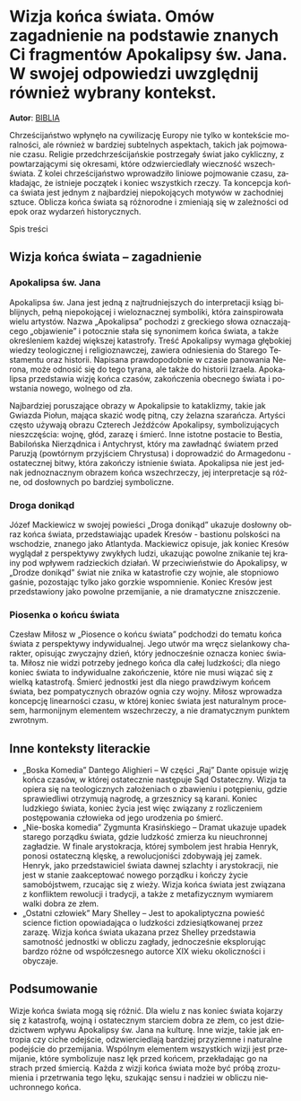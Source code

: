 # Wizja końca świata. Omów zagadnienie na podstawie znanych Ci fragmentów Apokalipsy św. Jana. W swojej odpowiedzi uwzględnij również wybrany kontekst.

**Autor**: [BIBLIA](https://poezja.org/wz/Biblia/)

Chrześcijaństwo wpły­nę­ło na cy­wi­li­za­cję Eu­ro­py nie tyl­ko w kon­tek­ście mo­ral­no­ści, ale rów­nież w bar­dziej sub­tel­nych aspek­tach, ta­kich jak poj­mo­wa­nie cza­su. Re­li­gie przed­chrze­ści­jań­skie po­strze­ga­ły świat jako cy­klicz­ny, z po­wta­rza­ją­cy­mi się okre­sa­mi, któ­re od­zwier­cie­dla­ły wiecz­ność wszech­świa­ta. Z ko­lei chrześcijaństwo wpro­wa­dzi­ło li­nio­we poj­mo­wa­nie cza­su, za­kła­da­jąc, że ist­nie­je po­czą­tek i ko­niec wszyst­kich rze­czy. Ta kon­cep­cja koń­ca świa­ta jest jed­nym z naj­bar­dziej nie­po­ko­ją­cych mo­ty­wów w za­chod­niej sztu­ce. Oblicza końca świata są róż­no­rod­ne i zmie­nia­ją się w za­leż­no­ści od epok oraz wy­da­rzeń hi­sto­rycz­nych.

Spis treści



## Wizja końca świata – zagadnienie

### Apokalipsa św. Jana

Apokalipsa św. Jana jest jed­ną z naj­trud­niej­szych do in­ter­pre­ta­cji ksiąg bi­blij­nych, peł­ną nie­po­ko­ją­cej i wie­lo­znacz­nej sym­bo­li­ki, któ­ra za­in­spi­ro­wa­ła wie­lu ar­ty­stów. Na­zwa „Apo­ka­lip­sa” po­cho­dzi z grec­kie­go sło­wa ozna­cza­ją­ce­go „ob­ja­wie­nie” i po­tocz­nie sta­ła się sy­no­ni­mem koń­ca świa­ta, a tak­że okre­śle­niem każ­dej więk­szej ka­ta­stro­fy. Treść Apo­ka­lip­sy wy­ma­ga głę­bo­kiej wie­dzy teo­lo­gicz­nej i re­li­gio­znaw­czej, za­wie­ra od­nie­sie­nia do Sta­re­go Te­sta­men­tu oraz hi­sto­rii. Na­pi­sa­na praw­do­po­dob­nie w cza­sie pa­no­wa­nia Ne­ro­na, może od­no­sić się do tego ty­ra­na, ale tak­że do hi­sto­rii Izra­ela. Apo­ka­lip­sa przed­sta­wia wi­zję koń­ca cza­sów, za­koń­cze­nia obec­ne­go świa­ta i po­wsta­nia no­we­go, wol­ne­go od zła.

Naj­bar­dziej po­ru­sza­ją­ce ob­ra­zy w Apo­ka­lip­sie to kataklizmy, takie jak Gwiazda Piołun, ma­ją­ca ska­zić wodę pit­ną, czy żelazna szarańcza. Ar­ty­ści czę­sto uży­wa­ją ob­ra­zu Czterech Jeźdźców Apokalipsy, sym­bo­li­zu­ją­cych nie­szczę­ścia: woj­nę, głód, za­ra­zę i śmierć. Inne istot­ne po­sta­cie to Be­stia, Ba­bi­loń­ska Nie­rząd­ni­ca i An­ty­chryst, któ­ry ma za­wład­nąć świa­tem przed Pa­ru­zją (po­wtór­nym przyj­ściem Chry­stu­sa) i do­pro­wa­dzić do Ar­ma­ge­do­nu - osta­tecz­nej bi­twy, któ­ra za­koń­czy ist­nie­nie świa­ta. Apo­ka­lip­sa nie jest jed­nak jed­no­znacz­nym ob­ra­zem koń­ca wszech­rze­czy, jej in­ter­pre­ta­cje są róż­ne, od do­słow­nych po bar­dziej sym­bo­licz­ne.



### Droga donikąd

Józef Mackiewicz w swo­jej po­wie­ści „Droga donikąd” uka­zu­je do­słow­ny ob­raz koń­ca świa­ta, przed­sta­wia­jąc upadek Kresów - bastionu polskości na wschodzie, zna­ne­go jako Atlan­ty­da. Mac­kie­wicz opi­su­je, jak ko­niec Kre­sów wy­glą­dał z per­spek­ty­wy zwy­kłych lu­dzi, uka­zu­jąc po­wol­ne zni­ka­nie tej kra­iny pod wpły­wem ra­dziec­kich dzia­łań. W prze­ci­wień­stwie do Apo­ka­lip­sy, w „Dro­dze do­ni­kąd” świat nie zni­ka w ka­ta­stro­fie czy woj­nie, ale stop­nio­wo ga­śnie, po­zo­sta­jąc tyl­ko jako gorz­kie wspo­mnie­nie. Ko­niec Kre­sów jest przed­sta­wio­ny jako po­wol­ne prze­mi­ja­nie, a nie dra­ma­tycz­ne znisz­cze­nie.

### Piosenka o końcu świata

Cze­sław Mi­łosz w „Piosence o końcu świata” pod­cho­dzi do te­ma­tu koń­ca świa­ta z per­spek­ty­wy in­dy­wi­du­al­nej. Jego utwór ma wręcz sie­lan­ko­wy cha­rak­ter, opi­su­jąc zwy­czaj­ny dzień, któ­ry jed­no­cze­śnie ozna­cza ko­niec świa­ta. Mi­łosz nie wi­dzi po­trze­by jed­ne­go koń­ca dla ca­łej ludz­ko­ści; dla nie­go ko­niec świa­ta to in­dy­wi­du­al­ne za­koń­cze­nie, któ­re nie musi wią­zać się z wiel­ką ka­ta­stro­fą. Śmierć jednostki jest dla niego prawdziwym końcem świata, bez pompatycznych obrazów ognia czy wojny. Mi­łosz wpro­wa­dza kon­cep­cję li­ne­ar­no­ści cza­su, w któ­rej ko­niec świa­ta jest na­tu­ral­nym pro­ce­sem, har­mo­nij­nym ele­men­tem wszech­rze­czy, a nie dra­ma­tycz­nym punk­tem zwrot­nym.



## Inne konteksty literackie

- „Boska Komedia” Dantego Alighieri – W części „Raj” Dante opisuje wizję końca czasów, w której ostatecznie następuje Sąd Ostateczny. Wizja ta opiera się na teologicznych założeniach o zbawieniu i potępieniu, gdzie sprawiedliwi otrzymują nagrodę, a grzesznicy są karani. Koniec ludzkiego świata, koniec życia jest więc związany z rozliczeniem postępowania człowieka od jego urodzenia po śmierć.
- „Nie-boska komedia” Zygmunta Krasińskiego – Dramat ukazuje upadek starego porządku świata, gdzie ludzkość zmierza ku nieuchronnej zagładzie. W finale arystokracja, której symbolem jest hrabia Henryk, ponosi ostateczną klęskę, a rewolucjoniści zdobywają jej zamek. Henryk, jako przedstawiciel świata dawnej szlachty i arystokracji, nie jest w stanie zaakceptować nowego porządku i kończy życie samobójstwem, rzucając się z wieży. Wizja końca świata jest związana z konfliktem rewolucji i tradycji, a także z metafizycznym wymiarem walki dobra ze złem.
- „Ostatni człowiek” Mary Shelley – Jest to apokaliptyczna powieść science fiction opowiadająca o ludzkości zdziesiątkowanej przez zarazę. Wizja końca świata ukazana przez Shelley przedstawia samotność jednostki w obliczu zagłady, jednocześnie eksplorując bardzo różne od współczesnego autorce XIX wieku okoliczności i obyczaje.

## Podsumowanie

Wi­zje koń­ca świa­ta mogą się róż­nić. Dla wie­lu z nas ko­niec świa­ta ko­ja­rzy się z ka­ta­stro­fą, woj­ną i osta­tecz­nym star­ciem do­bra ze złem, co jest dzie­dzic­twem wpły­wu Apo­ka­lip­sy św. Jana na kul­tu­rę. Inne wi­zje, ta­kie jak en­tro­pia czy ci­che odej­ście, od­zwier­cie­dla­ją bar­dziej przy­ziem­ne i na­tu­ral­ne po­dej­ście do prze­mi­ja­nia. Wspólnym elementem wszyst­kich wi­zji jest prze­mi­ja­nie, któ­re sym­bo­li­zu­je nasz lęk przed koń­cem, prze­kła­da­jąc go na strach przed śmier­cią. Każda z wizji końca świata może być pró­bą zro­zu­mie­nia i prze­trwa­nia tego lęku, szu­ka­jąc sen­su i na­dziei w ob­li­czu nie­uchron­ne­go koń­ca.

